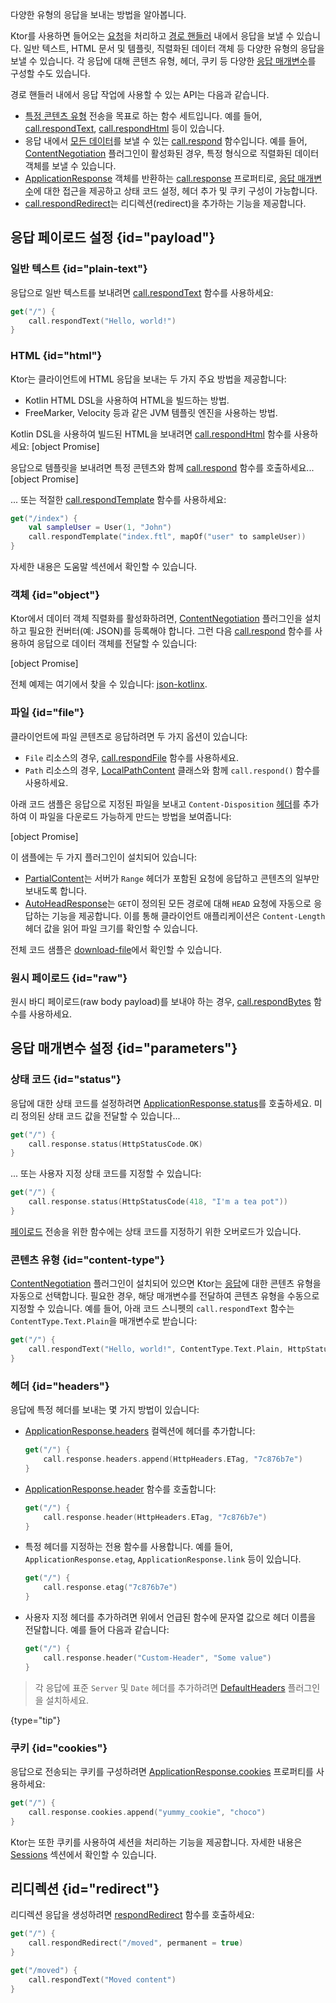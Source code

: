 [//]: # (title: 응답 보내기)

<show-structure for="chapter" depth="2"/>

<link-summary>다양한 유형의 응답을 보내는 방법을 알아봅니다.</link-summary>

Ktor를 사용하면 들어오는 [요청](server-requests.md)을 처리하고 [경로 핸들러](server-routing.md#define_route) 내에서 응답을 보낼 수 있습니다. 일반 텍스트, HTML 문서 및 템플릿, 직렬화된 데이터 객체 등 다양한 유형의 응답을 보낼 수 있습니다. 각 응답에 대해 콘텐츠 유형, 헤더, 쿠키 등 다양한 [응답 매개변수](#parameters)를 구성할 수도 있습니다.

경로 핸들러 내에서 응답 작업에 사용할 수 있는 API는 다음과 같습니다.
* [특정 콘텐츠 유형](#payload) 전송을 목표로 하는 함수 세트입니다. 예를 들어, [call.respondText](https://api.ktor.io/ktor-server/ktor-server-core/io.ktor.server.response/respond-text.html), [call.respondHtml](https://api.ktor.io/ktor-server/ktor-server-plugins/ktor-server-html-builder/io.ktor.server.html/respond-html.html) 등이 있습니다.
* 응답 내에서 [모든 데이터](#payload)를 보낼 수 있는 [call.respond](https://api.ktor.io/ktor-server/ktor-server-core/io.ktor.server.response/respond.html) 함수입니다. 예를 들어, [ContentNegotiation](server-serialization.md) 플러그인이 활성화된 경우, 특정 형식으로 직렬화된 데이터 객체를 보낼 수 있습니다.
* [ApplicationResponse](https://api.ktor.io/ktor-server/ktor-server-core/io.ktor.server.response/-application-response/index.html) 객체를 반환하는 [call.response](https://api.ktor.io/ktor-server/ktor-server-core/io.ktor.server.application/-application-call/response.html) 프로퍼티로, [응답 매개변수](#parameters)에 대한 접근을 제공하고 상태 코드 설정, 헤더 추가 및 쿠키 구성이 가능합니다.
* [call.respondRedirect](https://api.ktor.io/ktor-server/ktor-server-core/io.ktor.server.response/respond-redirect.html)는 리디렉션(redirect)을 추가하는 기능을 제공합니다.

## 응답 페이로드 설정 {id="payload"}
### 일반 텍스트 {id="plain-text"}
응답으로 일반 텍스트를 보내려면 [call.respondText](https://api.ktor.io/ktor-server/ktor-server-core/io.ktor.server.response/respond-text.html) 함수를 사용하세요:
```kotlin
get("/") {
    call.respondText("Hello, world!")
}
```

### HTML {id="html"}
Ktor는 클라이언트에 HTML 응답을 보내는 두 가지 주요 방법을 제공합니다:
* Kotlin HTML DSL을 사용하여 HTML을 빌드하는 방법.
* FreeMarker, Velocity 등과 같은 JVM 템플릿 엔진을 사용하는 방법.

Kotlin DSL을 사용하여 빌드된 HTML을 보내려면 [call.respondHtml](https://api.ktor.io/ktor-server/ktor-server-plugins/ktor-server-html-builder/io.ktor.server.html/respond-html.html) 함수를 사용하세요:
[object Promise]

응답으로 템플릿을 보내려면 특정 콘텐츠와 함께 [call.respond](https://api.ktor.io/ktor-server/ktor-server-core/io.ktor.server.response/respond.html) 함수를 호출하세요...
[object Promise]

... 또는 적절한 [call.respondTemplate](https://api.ktor.io/ktor-server/ktor-server-plugins/ktor-server-freemarker/io.ktor.server.freemarker/respond-template.html) 함수를 사용하세요:
```kotlin
get("/index") {
    val sampleUser = User(1, "John")
    call.respondTemplate("index.ftl", mapOf("user" to sampleUser))
}
```
자세한 내용은 [](server-templating.md) 도움말 섹션에서 확인할 수 있습니다.

### 객체 {id="object"}
Ktor에서 데이터 객체 직렬화를 활성화하려면, [ContentNegotiation](server-serialization.md) 플러그인을 설치하고 필요한 컨버터(예: JSON)를 등록해야 합니다. 그런 다음 [call.respond](https://api.ktor.io/ktor-server/ktor-server-core/io.ktor.server.response/respond.html) 함수를 사용하여 응답으로 데이터 객체를 전달할 수 있습니다:

[object Promise]

전체 예제는 여기에서 찾을 수 있습니다: [json-kotlinx](https://github.com/ktorio/ktor-documentation/tree/%ktor_version%/codeSnippets/snippets/json-kotlinx).

[//]: # (TODO: Check link for LocalPathFile)

### 파일 {id="file"}

클라이언트에 파일 콘텐츠로 응답하려면 두 가지 옵션이 있습니다:

-   `File` 리소스의 경우,
    [call.respondFile](https://api.ktor.io/ktor-server/ktor-server-core/io.ktor.server.response/respond-file.html)
    함수를 사용하세요.
-   `Path` 리소스의 경우, [LocalPathContent](https://api.ktor.io/ktor-server/ktor-server-core/io.ktor.server.http.content/-local-path-content/index.html)
    클래스와 함께 `call.respond()` 함수를 사용하세요.

아래 코드 샘플은 응답으로 지정된 파일을 보내고 `Content-Disposition` [헤더](#headers)를 추가하여 이 파일을 다운로드 가능하게 만드는 방법을 보여줍니다:

[object Promise]

이 샘플에는 두 가지 플러그인이 설치되어 있습니다:
-   [PartialContent](server-partial-content.md)는 서버가 `Range` 헤더가 포함된 요청에 응답하고 콘텐츠의 일부만 보내도록 합니다.
-   [AutoHeadResponse](server-autoheadresponse.md)는 `GET`이 정의된 모든 경로에 대해 `HEAD` 요청에 자동으로 응답하는 기능을 제공합니다. 이를 통해 클라이언트 애플리케이션은 `Content-Length` 헤더 값을 읽어 파일 크기를 확인할 수 있습니다.

전체 코드 샘플은
[download-file](https://github.com/ktorio/ktor-documentation/tree/%ktor_version%/codeSnippets/snippets/download-file)에서 확인할 수 있습니다.

### 원시 페이로드 {id="raw"}
원시 바디 페이로드(raw body payload)를 보내야 하는 경우, [call.respondBytes](https://api.ktor.io/ktor-server/ktor-server-core/io.ktor.server.response/respond-bytes.html) 함수를 사용하세요.

## 응답 매개변수 설정 {id="parameters"}
### 상태 코드 {id="status"}
응답에 대한 상태 코드를 설정하려면 [ApplicationResponse.status](https://api.ktor.io/ktor-server/ktor-server-core/io.ktor.server.response/-application-response/status.html)를 호출하세요. 미리 정의된 상태 코드 값을 전달할 수 있습니다...
```kotlin
get("/") {
    call.response.status(HttpStatusCode.OK)
}
```
... 또는 사용자 지정 상태 코드를 지정할 수 있습니다:
```kotlin
get("/") {
    call.response.status(HttpStatusCode(418, "I'm a tea pot"))
}
```

[페이로드](#payload) 전송을 위한 함수에는 상태 코드를 지정하기 위한 오버로드가 있습니다.

### 콘텐츠 유형 {id="content-type"}
[ContentNegotiation](server-serialization.md) 플러그인이 설치되어 있으면 Ktor는 [응답](#payload)에 대한 콘텐츠 유형을 자동으로 선택합니다. 필요한 경우, 해당 매개변수를 전달하여 콘텐츠 유형을 수동으로 지정할 수 있습니다. 예를 들어, 아래 코드 스니펫의 `call.respondText` 함수는 `ContentType.Text.Plain`을 매개변수로 받습니다:
```kotlin
get("/") {
    call.respondText("Hello, world!", ContentType.Text.Plain, HttpStatusCode.OK)
}
```

### 헤더 {id="headers"}
응답에 특정 헤더를 보내는 몇 가지 방법이 있습니다:
*   [ApplicationResponse.headers](https://api.ktor.io/ktor-server/ktor-server-core/io.ktor.server.response/-application-response/headers.html) 컬렉션에 헤더를 추가합니다:
    ```kotlin
    get("/") {
        call.response.headers.append(HttpHeaders.ETag, "7c876b7e")
    }
    ```
*   [ApplicationResponse.header](https://api.ktor.io/ktor-server/ktor-server-core/io.ktor.server.response/header.html) 함수를 호출합니다:
    ```kotlin
    get("/") {
        call.response.header(HttpHeaders.ETag, "7c876b7e")
    }
    ```
*   특정 헤더를 지정하는 전용 함수를 사용합니다. 예를 들어, `ApplicationResponse.etag`, `ApplicationResponse.link` 등이 있습니다.
    ```kotlin
    get("/") {
        call.response.etag("7c876b7e")
    }
    ```
*   사용자 지정 헤더를 추가하려면 위에서 언급된 함수에 문자열 값으로 헤더 이름을 전달합니다. 예를 들어 다음과 같습니다:
    ```kotlin
    get("/") {
        call.response.header("Custom-Header", "Some value")
    }
    ```

> 각 응답에 표준 `Server` 및 `Date` 헤더를 추가하려면 [DefaultHeaders](server-default-headers.md) 플러그인을 설치하세요.
>
{type="tip"}

### 쿠키 {id="cookies"}
응답으로 전송되는 쿠키를 구성하려면 [ApplicationResponse.cookies](https://api.ktor.io/ktor-server/ktor-server-core/io.ktor.server.response/-application-response/cookies.html) 프로퍼티를 사용하세요:
```kotlin
get("/") {
    call.response.cookies.append("yummy_cookie", "choco")
}
```
Ktor는 또한 쿠키를 사용하여 세션을 처리하는 기능을 제공합니다. 자세한 내용은 [Sessions](server-sessions.md) 섹션에서 확인할 수 있습니다.

## 리디렉션 {id="redirect"}
리디렉션 응답을 생성하려면 [respondRedirect](https://api.ktor.io/ktor-server/ktor-server-core/io.ktor.server.response/respond-redirect.html) 함수를 호출하세요:
```kotlin
get("/") {
    call.respondRedirect("/moved", permanent = true)
}

get("/moved") {
    call.respondText("Moved content")
}